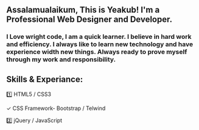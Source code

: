 ## Assalamualaikum, This is Yeakub! I'm a Professional Web Designer and Developer.

### I Love wright code, I am a quick learner. I believe in hard work and efficiency. I always like to learn new technology and have experience width new things. Always ready to prove myself through my work and responsibility.


## Skills & Experiance:
1️⃣ HTML5 / CSS3 <br>

&#10003; CSS Framework-  Bootstrap / Telwind </br>

2️⃣ jQuery / JavaScript

